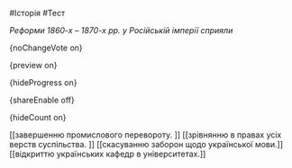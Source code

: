 #Історія #Тест

*Реформи 1860-х – 1870-х рр. у Російській імперії сприяли*

{noChangeVote on}

{preview on}

{hideProgress on}

{shareEnable off}

{hideCount on}

[[завершенню промислового перевороту. ]]
[[зрівнянню в правах усіх верств суспільства. ]]
[[скасуванню заборон щодо української мови.]]
[[відкриттю українських кафедр в університетах.]]
